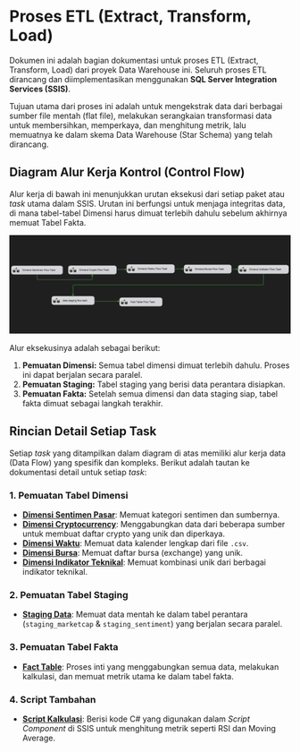 # Proses ETL (Extract, Transform, Load)

Dokumen ini adalah bagian dokumentasi untuk proses ETL (Extract, Transform, Load) dari proyek Data Warehouse ini. Seluruh proses ETL dirancang dan diimplementasikan menggunakan **SQL Server Integration Services (SSIS)**.

Tujuan utama dari proses ini adalah untuk mengekstrak data dari berbagai sumber file mentah (flat file), melakukan serangkaian transformasi data untuk membersihkan, memperkaya, dan menghitung metrik, lalu memuatnya ke dalam skema Data Warehouse (Star Schema) yang telah dirancang.

## Diagram Alur Kerja Kontrol (Control Flow)

Alur kerja di bawah ini menunjukkan urutan eksekusi dari setiap paket atau *task* utama dalam SSIS. Urutan ini berfungsi untuk menjaga integritas data, di mana tabel-tabel Dimensi harus dimuat terlebih dahulu sebelum akhirnya memuat Tabel Fakta.

![Diagram Control Flow Utama SSIS](all-flow-tasks.png)

Alur eksekusinya adalah sebagai berikut:
1.  **Pemuatan Dimensi:** Semua tabel dimensi dimuat terlebih dahulu. Proses ini dapat berjalan secara paralel.
2.  **Pemuatan Staging:** Tabel staging yang berisi data perantara disiapkan.
3.  **Pemuatan Fakta:** Setelah semua dimensi dan data staging siap, tabel fakta dimuat sebagai langkah terakhir.

## Rincian Detail Setiap Task

Setiap *task* yang ditampilkan dalam diagram di atas memiliki alur kerja data (Data Flow) yang spesifik dan kompleks. Berikut adalah tautan ke dokumentasi detail untuk setiap *task*:

### 1. Pemuatan Tabel Dimensi
* **[Dimensi Sentimen Pasar](./dimensi-sentimen-pasar/README.md)**: Memuat kategori sentimen dan sumbernya.
* **[Dimensi Cryptocurrency](./dimensi-cryptocurrency/README.md)**: Menggabungkan data dari beberapa sumber untuk membuat daftar crypto yang unik dan diperkaya.
* **[Dimensi Waktu](./dimensi-waktu/README.md)**: Memuat data kalender lengkap dari file `.csv`.
* **[Dimensi Bursa](./dimensi-bursa/README.md)**: Memuat daftar bursa (exchange) yang unik.
* **[Dimensi Indikator Teknikal](./dimensi-indikator-teknikal/README.md)**: Memuat kombinasi unik dari berbagai indikator teknikal.

### 2. Pemuatan Tabel Staging
* **[Staging Data](./staging/README.md)**: Memuat data mentah ke dalam tabel perantara (`staging_marketcap` & `staging_sentiment`) yang berjalan secara paralel.

### 3. Pemuatan Tabel Fakta
* **[Fact Table](./fact/README.md)**: Proses inti yang menggabungkan semua data, melakukan kalkulasi, dan memuat metrik utama ke dalam tabel fakta.

### 4. Script Tambahan
* **[Script Kalkulasi](./script/CalculateIndicators.cs)**: Berisi kode C# yang digunakan dalam *Script Component* di SSIS untuk menghitung metrik seperti RSI dan Moving Average.